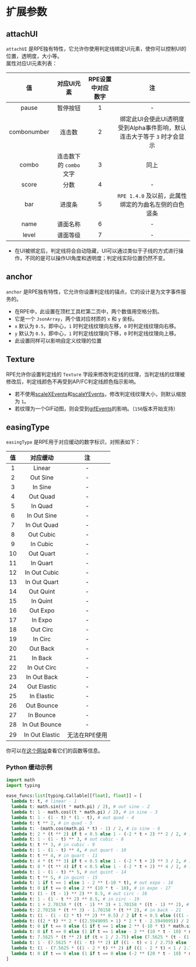 ﻿# 扩展参数

## attachUI
`attachUI` 是RPE独有特性，它允许你使用判定线绑定UI元素，使你可以控制UI的位置，透明度，大小等。  
属性对应UI元素列表：

|      值      |      对应UI元素      | RPE设置中对应数字 |                      注                      |
|:-----------:|:----------------:|:----------:|:-------------------------------------------:|
|    pause    |       暂停按钮       |     1      |                      -                      |
| combonumber |       连击数        |     2      | 绑定此UI会使此UI透明度受到Alpha事件影响，默认连击大于等于 `3` 时才会显示 |
|    combo    | 连击数下的 `combo` 文字 |     3      |                     同上                      |
|    score    |        分数        |     4      |                      -                      |
|     bar     |       进度条        |     5      |      `RPE 1.4.0` 及以前，此属性绑定的为曲名左侧的白色竖条       |
|    name     |       谱面名称       |     6      |                      -                      |
|    level    |       谱面等级       |     7      |                      -                      |

- 在UI被绑定后，判定线将会自动隐藏，UI可以通过类似于子线的方式进行操作，不同的是可以操作UI角度和透明度；判定线实际位置仍然不变。

## anchor
`anchor` 是RPE独有特性，它允许你设置判定线的锚点，它的设计是为文字事件服务的。 
- 在RPE中，此设置在顶栏工具栏第二页中，两个数值用空格分割。
- 它是一个 `JsonArray`，两个值对应材质的 `x` 和 `y` 坐标。
- `x` 默认为 `0.5`，即中心，`1` 时判定线纹理向左移，`0` 时判定线纹理向右移。
- `y` 默认为 `0.5`，即中心，`1` 时判定线纹理向下移，`0` 时判定线纹理向上移。
- 此设置同样可以影响自定义纹理的位置

## Texture
RPE允许你设置判定线的 `Texture` 字段来修改判定线的纹理，当判定线的纹理被修改后，判定线颜色不再受到AP/FC判定线颜色指示影响。
- 若不使用[scaleXEvents](./extendEvent.md#scalexevents)和[scaleYEvents](./extendEvent.md#scaleyevents)，修改判定线纹理大小，则默认缩放为 `1`。
- 若纹理为一个GIF动图，则会受到[gifEvents](./extendEvent.md#gifevents)的影响。（`150`版本开始支持）

## easingType
`easingType` 是RPE用于对应缓动的数字标识，对照表如下：

| 值  |      对应缓动      |    注     |
|:--:|:--------------:|:--------:|
| 1  |     Linear     |    -     |
| 2  |    Out Sine    |    -     |
| 3  |    In Sine     |    -     |
| 4  |    Out Quad    |    -     |
| 5  |    In Quad     |    -     |
| 6  |  In Out Sine   |    -     |
| 7  |  In Out Quad   |    -     |
| 8  |   Out Cubic    |    -     |
| 9  |    In Cubic    |    -     |
| 10 |   Out Quart    |    -     |
| 11 |    In Quart    |    -     |
| 12 |  In Out Cubic  |    -     |
| 13 |  In Out Quart  |    -     |
| 14 |   Out Quint    |    -     |
| 15 |    In Quint    |    -     |
| 16 |    Out Expo    |    -     |
| 17 |    In Expo     |    -     |
| 18 |    Out Circ    |    -     |
| 19 |    In Circ     |    -     |
| 20 |    Out Back    |    -     |
| 21 |    In Back     |    -     |
| 22 |  In Out Circ   |    -     |
| 23 |  In Out Back   |    -     |
| 24 |  Out Elastic   |    -     |
| 25 |   In Elastic   |    -     |
| 26 |   Out Bounce   |    -     |
| 27 |   In Bounce    |    -     |
| 28 | In Out Bounce  |    -     |
| 29 | In Out Elastic | 无法在RPE使用 |

你可以在[这个网站](https://easings.net/zh-cn)查看它们的函数等信息。

### Python 缓动示例
```python
import math
import typing

ease_funcs:list[typing.Callable[[float], float]] = [
  lambda t: t, # linear - 1
  lambda t: math.sin((t * math.pi) / 2), # out sine - 2
  lambda t: 1 - math.cos((t * math.pi) / 2), # in sine - 3
  lambda t: 1 - (1 - t) * (1 - t), # out quad - 4
  lambda t: t ** 2, # in quad - 5
  lambda t: -(math.cos(math.pi * t) - 1) / 2, # io sine - 6
  lambda t: 2 * (t ** 2) if t < 0.5 else 1 - (-2 * t + 2) ** 2 / 2, # io quad - 7
  lambda t: 1 - (1 - t) ** 3, # out cubic - 8
  lambda t: t ** 3, # in cubic - 9
  lambda t: 1 - (1 - t) ** 4, # out quart - 10
  lambda t: t ** 4, # in quart - 11
  lambda t: 4 * (t ** 3) if t < 0.5 else 1 - (-2 * t + 2) ** 3 / 2, # io cubic - 12
  lambda t: 8 * (t ** 4) if t < 0.5 else 1 - (-2 * t + 2) ** 4 / 2, # io quart - 13
  lambda t: 1 - (1 - t) ** 5, # out quint - 14
  lambda t: t ** 5, # in quint - 15
  lambda t: 1 if t == 1 else 1 - 2 ** (-10 * t), # out expo - 16
  lambda t: 0 if t == 0 else 2 ** (10 * t - 10), # in expo - 17
  lambda t: (1 - (t - 1) ** 2) ** 0.5, # out circ - 18
  lambda t: 1 - (1 - t ** 2) ** 0.5, # in circ - 19
  lambda t: 1 + 2.70158 * ((t - 1) ** 3) + 1.70158 * ((t - 1) ** 2), # out back - 20
  lambda t: 2.70158 * (t ** 3) - 1.70158 * (t ** 2), # in back - 21
  lambda t: (1 - (1 - (2 * t) ** 2) ** 0.5) / 2 if t < 0.5 else (((1 - (-2 * t + 2) ** 2) ** 0.5) + 1) / 2, # io circ - 22
  lambda t: ((2 * t) ** 2 * ((2.5949095 + 1) * 2 * t - 2.5949095)) / 2 if t < 0.5 else ((2 * t - 2) ** 2 * ((2.5949095 + 1) * (t * 2 - 2) + 2.5949095) + 2) / 2, # io back - 23
  lambda t: 0 if t == 0 else (1 if t == 1 else 2 ** (-10 * t) * math.sin((t * 10 - 0.75) * (2 * math.pi / 3)) + 1), # out elastic - 24
  lambda t: 0 if t == 0 else (1 if t == 1 else - 2 ** (10 * t - 10) * math.sin((t * 10 - 10.75) * (2 * math.pi / 3))), # in elastic - 25
  lambda t: 7.5625 * (t ** 2) if (t < 1 / 2.75) else (7.5625 * (t - (1.5 / 2.75)) * (t - (1.5 / 2.75)) + 0.75 if (t < 2 / 2.75) else (7.5625 * (t - (2.25 / 2.75)) * (t - (2.25 / 2.75)) + 0.9375 if (t < 2.5 / 2.75) else (7.5625 * (t - (2.625 / 2.75)) * (t - (2.625 / 2.75)) + 0.984375))), # out bounce - 26
  lambda t: 1 - (7.5625 * ((1 - t) ** 2) if ((1 - t) < 1 / 2.75) else (7.5625 * ((1 - t) - (1.5 / 2.75)) * ((1 - t) - (1.5 / 2.75)) + 0.75 if ((1 - t) < 2 / 2.75) else (7.5625 * ((1 - t) - (2.25 / 2.75)) * ((1 - t) - (2.25 / 2.75)) + 0.9375 if ((1 - t) < 2.5 / 2.75) else (7.5625 * ((1 - t) - (2.625 / 2.75)) * ((1 - t) - (2.625 / 2.75)) + 0.984375)))), # in bounce - 27
  lambda t: (1 - (7.5625 * ((1 - 2 * t) ** 2) if ((1 - 2 * t) < 1 / 2.75) else (7.5625 * ((1 - 2 * t) - (1.5 / 2.75)) * ((1 - 2 * t) - (1.5 / 2.75)) + 0.75 if ((1 - 2 * t) < 2 / 2.75) else (7.5625 * ((1 - 2 * t) - (2.25 / 2.75)) * ((1 - 2 * t) - (2.25 / 2.75)) + 0.9375 if ((1 - 2 * t) < 2.5 / 2.75) else (7.5625 * ((1 - 2 * t) - (2.625 / 2.75)) * ((1 - 2 * t) - (2.625 / 2.75)) + 0.984375))))) / 2 if t < 0.5 else (1 +(7.5625 * ((2 * t - 1) ** 2) if ((2 * t - 1) < 1 / 2.75) else (7.5625 * ((2 * t - 1) - (1.5 / 2.75)) * ((2 * t - 1) - (1.5 / 2.75)) + 0.75 if ((2 * t - 1) < 2 / 2.75) else (7.5625 * ((2 * t - 1) - (2.25 / 2.75)) * ((2 * t - 1) - (2.25 / 2.75)) + 0.9375 if ((2 * t - 1) < 2.5 / 2.75) else (7.5625 * ((2 * t - 1) - (2.625 / 2.75)) * ((2 * t - 1) - (2.625 / 2.75)) + 0.984375))))) / 2, # io bounce - 28
  lambda t: 0 if t == 0 else (1 if t == 0 else (-2 ** (20 * t - 10) * math.sin((20 * t - 11.125) * ((2 * math.pi) / 4.5))) / 2 if t < 0.5 else (2 ** (-20 * t + 10) * math.sin((20 * t - 11.125) * ((2 * math.pi) / 4.5))) / 2 + 1) # io elastic - 29
]
```